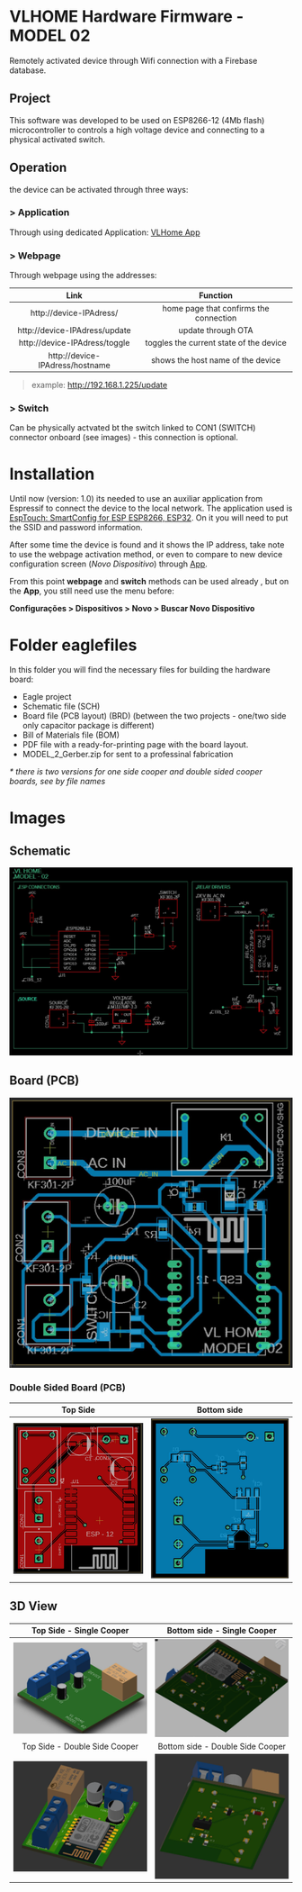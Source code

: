 # VLHOME Hardware Firmware - MODEL 02

Remotely activated device through Wifi connection with a Firebase database.

## Project

This software was developed to be used on ESP8266-12 (4Mb flash) microcontroller to controls a high voltage device and connecting to a physical activated switch.

## Operation

the device can be activated through three ways:


### > Application
Through using dedicated Application:  [VLHome App](https://github.com/vilelalabs/vlhome) 


### > Webpage
Through webpage using the addresses:

|Link |Function|
|:----------:|:----------:|
|http://device-IPAdress/|home page that confirms the connection|
|http://device-IPAdress/update|update through OTA|
|http://device-IPAdress/toggle|toggles the current state of the device|
|http://device-IPAdress/hostname|shows the host name of the device|

> example: http://192.168.1.225/update


### > Switch

Can be physically actvated bt the switch linked to CON1 (SWITCH) connector onboard (see images) - this connection is optional.


# Installation 

Until now (version: 1.0) its needed to use an auxiliar application from Espressif to connect the device to the local network. The application used is [EspTouch: SmartConfig for ESP ESP8266, ESP32](https://play.google.com/store/apps/details?id=com.khoazero123.iot_esptouch_demo). On it you will need to put the SSID and password information.

After some time the device is found and it shows the IP address, take note to use the webpage activation method, or even to compare to new device configuration screen (*Novo Dispositivo*) through [App](https://github.com/vilelalabs/vlhome).

From this point  **webpage** and **switch** methods can be used already , but on the **App**, you still need use the menu before: 

**Configurações > Dispositivos > Novo > Buscar Novo Dispositivo**

# Folder eaglefiles

In this folder you will find the necessary files for building the hardware board: 

- Eagle project
- Schematic file (SCH)
- Board file (PCB layout) (BRD) (between the two projects - one/two side only capacitor package is different)
- Bill of Materials file (BOM)
- PDF file with a ready-for-printing page with the board layout.
- MODEL_2_Gerber.zip for sent to a professinal fabrication

_* there is two versions for one side cooper and double sided cooper boards, see by file names_
# Images

## Schematic
![](img/model_2_2sided_schematic.JPG)
## Board (PCB)
![](img/board.JPG)
### Double Sided Board (PCB)
|Top Side |Bottom side|
|:----------:|:----------:|
|![](img/top3D_model2_2sided_brd.JPG)|![](img/bottom3D_model2_2sided_brd.JPG)|
## 3D View
|Top Side - Single Cooper |Bottom side - Single Cooper|
|:----------:|:----------:|
|![](img/3Dtop.JPG)|![](img/3Dbottom.JPG)|
|Top Side - Double Side Cooper|Bottom side - Double Side Cooper|
|![](img/top3D_model2_2sided.JPG)|![](img/bottom3D_model2_2sided.JPG)|

